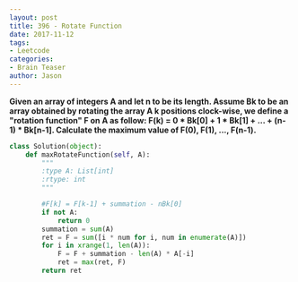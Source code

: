 ```yaml
---
layout: post
title: 396 - Rotate Function
date: 2017-11-12
tags:
- Leetcode
categories:
- Brain Teaser
author: Jason
---
```

**Given an array of integers A and let n to be its length. Assume Bk to be an array obtained by rotating the array A k positions clock-wise, we define a "rotation function" F on A as follow: F(k) = 0 * Bk[0] + 1 * Bk[1] + ... + (n-1) * Bk[n-1]. Calculate the maximum value of F(0), F(1), ..., F(n-1).**


```python
class Solution(object):
    def maxRotateFunction(self, A):
        """
        :type A: List[int]
        :rtype: int
        """

        #F[k] = F[k-1] + summation - nBk[0]
        if not A:
            return 0
        summation = sum(A)
        ret = F = sum([i * num for i, num in enumerate(A)])
        for i in xrange(1, len(A)):
            F = F + summation - len(A) * A[-i]
            ret = max(ret, F)
        return ret
```
